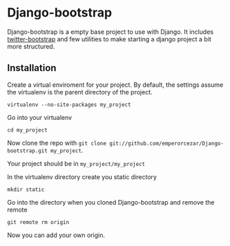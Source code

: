 Django-bootstrap
================

Django-bootstrap is a empty base project to use with Django. It includes [twitter-bootstrap](http://twitter.github.com/bootstrap/) and few utilities to make starting a django project a bit more structured.

Installation
------------

Create a virtual enviroment for your project. By default, the settings assume the virtualenv is the parent directory of the project.

`virtualenv --no-site-packages my_project`

Go into your virtualenv

`cd my_project`

Now clone the repo with `git clone git://github.com/emperorcezar/Django-bootstrap.git my_project`.

Your project should be in `my_project/my_project`

In the virtualenv directory create you static directory

`mkdir static`

Go into the directory when you cloned Django-bootstrap and remove the remote

`git remote rm origin`

Now you can add your own origin.